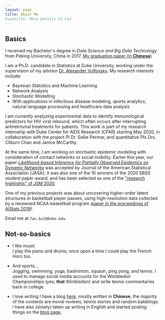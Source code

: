 ```yaml
---
layout: page
title: About Me
#subtitle: More Details of Fan
---
```


<!--p align="center"--> 
<!--img src="https://fanbuduke17.github.io/FanBu_GraduationCeremony_2.jpg" alt="my graduation pic" width="307" height="365"-->
<!--/p-->

## Basics

I received my Bachelor's degree in _Data Science and Big Data Technology_ from Peking University, China in 2017. [My graduation paper (in **Chinese**)](https://fanbuduke17.github.io/Graduation_Paper.pdf)

I am a Ph.D. candidate in Statistics at Duke University, working under the supervision of my advisor [Dr. Alexander Volfovsky](https://volfovsky.github.io/). My research interests include:

- Bayesian Statistics and Machine Learning
- Network Analysis
- Stochastic Modelling
- With applications in infectious disease modeling, sports analytics, natural language processing and healthcare data analysis

I am currently analyzing experimental data to identify immunological predictors for HIV viral rebound, which often occurs after interrupting antiretroviral treatments for patients. This work is part of my research internship with Duke Center for AIDS Research (CFAR) starting May 2020, in collaboration with the project PI Dr. Sallie Permar, and quantitative PIs Drs. Cliburn Chan and Janice McCarthy. 

At the same time, I am working on stochastic epidemic modeling with consideration of contact networks or social mobility. Earlier this year, our paper [_Likelihood-based Inference for Partially Observed Epidemics on Dynamic Networks_](https://www.tandfonline.com/doi/full/10.1080/01621459.2020.1790376) was accepted by Journal of the American Statistical Association (JASA); it was also one of the 10 winners of the 2020 SBSS student paper award, and has been selected as one of the ["research highlights" of JSM 2020](https://www.amstat.org/ASA/News/Newsworthy-Research-Highlights-from-JSM-2020.aspx).

<!--
I have just finished a project on likelihood-based inference of epidemic processes on adaptive social networks, with [Allison Aiello](https://sph.unc.edu/adv_profile/allison-e-aiello-phd/), Alexander Volfovsky and [Jason Xu](https://jasonxu90.github.io/). We developed a continuous-time Markov process model and a Bayesian data augmentation inference framework to study the interplay between contagion spread and social network evolution. The model is applied to recent epidemiological data with time-resolved social contact observations ([Aiello et al., 2016](https://www.sciencedirect.com/science/article/pii/S1755436516000025)).
-->

One of my previous projects was about uncovering higher-order latent structures in basketball player passes, using high-resolution data collected by a renowned NCAA basketball program ([paper in the proceedings of AiStats 2019](http://proceedings.mlr.press/v89/bu19a/bu19a.pdf)). 

Email me at ``fan.bu1@duke.edu``.

<!-- 
## Publications and Preprints
* _Likelihood-based Inference for Partially Observed Epidemics on Dynamic Networks_. Joint work with Alexander Volfovsky and Jason Xu. (Manuscript under review; [arXiv preprint](https://arxiv.org/abs/1910.04221))
* _SMOGS: Social Network Metrics of Game Success_. Joint work with Sonia Xu, Katherine Heller, and Alexander Volfovsky. ([In the proceedings of AiStats 2019.](http://proceedings.mlr.press/v89/bu19a/bu19a.pdf))
* _Identifying Root Sources in Textual Conversation Threads_. Joint work with Wei Zhang, Derek Owen-Oas, Katherine Heller, and Xiaojin Zhu. ([arXiv preprint](https://arxiv.org/abs/1809.03648))
## Invited Talks, Presentations, and Tutorials
* September 2019, invited talk at the 2019 New Englangd Symposium on Statistics in Sports (NESSIS).
* April 2019, poster presentation at the 22nd International Conference on Artificial Intelligence and Statistics (AiStats 2019).
* March 2019, spotlight talk at the Duke Machine Learning Day.
* August 2018, instructor of Duke Statistical Science Bootcamp 2018. 
* June 2018, poster presentation at the 2018 ISBA World Meeting.
* December 2017, poster presentation at Women in Machine Learning Workshop (WiML) 2017.
-->

## Not-so-basics
  
* I like music  
  I play the piano and drums; once upon a time I could play the French Horn too. 
  
* And sports...    
  Jogging, swimming, yoga, badminton, squash, ping pong, and tennis. I used to manage social media accounts for the Wimbledon Championships (yes, **that** Wimbledon) and write tennis commentaries back in college.  
  
* I love writing
  I have a blog [here](https://fanbublog.wordpress.com/), mostly written in **Chinese**; the majority of the contents are movie reviews, tennis stories and random babblings. I have also (slowly) taken up writing in English and started posting things on the [blog page](https://fanbuduke17.github.io/blog).



